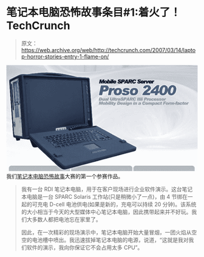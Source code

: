 # 笔记本电脑恐怖故事条目#1:着火了！TechCrunch

> 原文：<https://web.archive.org/web/http://techcrunch.com/2007/03/14/laptop-horror-stories-entry-1-flame-on/>

![](img/8c7538390ade64aa7d9bc444483fa08e.png)
我们[笔记本电脑恐怖故事](https://web.archive.org/web/20170707053130/http://crunchgear.com/2007/03/14/laptop-horror-stories-contest/)大赛的第一个参赛作品。

> 我有一台 RDI 笔记本电脑，用于在客户现场进行企业软件演示。这台笔记本电脑是一台 SPARC Solaris 工作站(只是稍微小了一点)，由 4 节绑在一起的可充电 D-cell 电池供电(如果是新的，充电可以持续 20 分钟)。该系统的大小相当于今天的大型媒体中心笔记本电脑，因此携带起来并不好玩。我们大多数人都把电池忘在家里了。
> 
> 因此，在一次精彩的现场演示中，笔记本电脑开始大量冒烟，一团火焰从空空的电池槽中喷出。我迅速拔掉笔记本电脑的电源，说道，“这就是我对我们软件的演示，我向你保证它不会占用太多 CPU”。